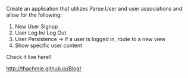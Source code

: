 Create an application that utilizes Parse.User and user associations and allow for the following:

1. New User Signup
2. User Log In/ Log Out
3. User Persistence -> if a user is logged in, route to a new view
4. Show specific user content

Check it live here!! 

http://thachmle.github.io/Blog/
